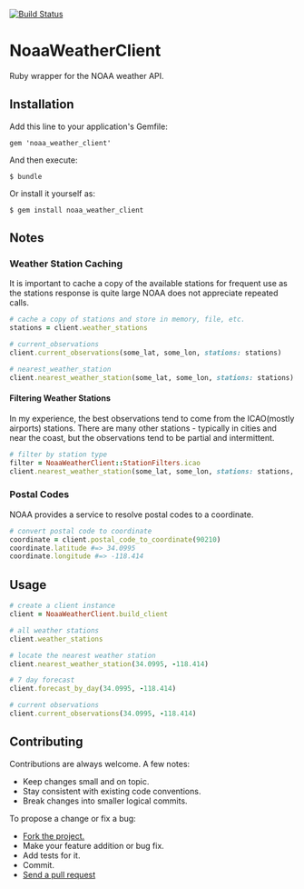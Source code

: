 [![Build Status](https://travis-ci.org/tylerdooling/noaa_weather_client.png)](https://travis-ci.org/tylerdooling/noaa_weather_client)
# NoaaWeatherClient

Ruby wrapper for the NOAA weather API.

## Installation

Add this line to your application's Gemfile:

    gem 'noaa_weather_client'

And then execute:

    $ bundle

Or install it yourself as:

    $ gem install noaa_weather_client


## Notes

### Weather Station Caching

It is important to cache a copy of the available stations for frequent use as the stations response is quite large NOAA does not appreciate repeated calls.

```ruby
# cache a copy of stations and store in memory, file, etc.
stations = client.weather_stations

# current_observations
client.current_observations(some_lat, some_lon, stations: stations)

# nearest_weather_station
client.nearest_weather_station(some_lat, some_lon, stations: stations)

```
#### Filtering Weather Stations
In my experience, the best observations tend to come from the
ICAO(mostly airports) stations.  There are many other stations -
typically in cities and near the coast, but the observations tend to be
partial and intermittent.

```ruby
# filter by station type
filter = NoaaWeatherClient::StationFilters.icao
client.nearest_weather_station(some_lat, some_lon, stations: stations, filter: filter)
```

### Postal Codes
NOAA provides a service to resolve postal codes to a coordinate.

```ruby
# convert postal code to coordinate
coordinate = client.postal_code_to_coordinate(90210)
coordinate.latitude #=> 34.0995
coordinate.longitude #=> -118.414
```

## Usage
```ruby
# create a client instance
client = NoaaWeatherClient.build_client

# all weather stations
client.weather_stations

# locate the nearest weather station
client.nearest_weather_station(34.0995, -118.414)

# 7 day forecast
client.forecast_by_day(34.0995, -118.414)

# current observations
client.current_observations(34.0995, -118.414)
```

## Contributing
Contributions are always welcome. A few notes:

* Keep changes small and on topic.
* Stay consistent with existing code conventions.
* Break changes into smaller logical commits.

To propose a change or fix a bug:

* [Fork the project.](https://help.github.com/articles/fork-a-repo)
* Make your feature addition or bug fix.
* Add tests for it.
* Commit.
* [Send a pull request](https://help.github.com/articles/using-pull-requests)

